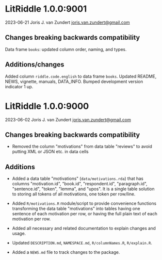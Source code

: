 # LitRiddle 1.0.0:9001

2023-06-21 Joris J. van Zundert <joris.van.zundert@gmail.com>

## Changes breaking backwards compatibility

Data frame `books`: updated column order, naming, and types.

## Additions/changes

Added column `riddle.code.english` to data frame `books`.  Updated README, NEWS, vignette, manuals, DATA_INFO. 
Bumped development version indicator 1 up.


# LitRiddle 1.0.0:9000

2023-06-02 Joris J. van Zundert <joris.van.zundert@gmail.com>

## Changes breaking backwards compatibility

* Removed the column "motivations" from data table "reviews" to avoid putting XML or JSON etc. in data cells

## Additions

* Added a data table "motivations" (`data/motivations.rda`) that has columns "motivation.id", "book.id", "respondent.id", "paragraph.id", "sentence.id", "token", "lemma", and "upos". It is a single table solution to storing all tokens of all motivations, one token per row/line.
* Added `R/motivations.R` module/script to provide convenience functions transforming the data table "motivations" into tables having one sentence of each motivation per row, or having the full plain text of each motivation per row.
* Added all necessary and related documentation to explain changes and usage.
* Updated `DESCRIPTION.md`, `NAMESPACE.md`, `R/columnNames.R`, `R/explain.R`.

* Added a `NEWS.md` file to track changes to the package.
